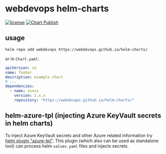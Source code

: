 # webdevops helm-charts

[![license](https://img.shields.io/github/license/webdevops/helm-azure-tpl.svg)](https://github.com/webdevops/helm-azure-tpl/blob/master/LICENSE)
[![Chart Publish](https://github.com/webdevops/helm-charts/actions/workflows/release.yaml/badge.svg)](https://github.com/webdevops/helm-charts/actions/workflows/release.yaml)

## usage

```shell
helm repo add webdevops https://webdevops.github.io/helm-charts/
```

or in `Chart.yaml`:
```yaml
apiVersion: v2
name: foobar
description: example chart
# ...
dependencies:
  - name: xxxxx
    version: 1.x.x
    repository: "https://webdevops.github.io/helm-charts/"
```


## helm-azure-tpl (injecting Azure KeyVault secrets in helm charts)

To inject Azure KeyVault secrets and other Azure related information try [helm plugin "azure-tpl"](https://github.com/webdevops/helm-azure-tpl).
This plugin (which also can be used as standalone tool) can process helm `values.yaml` files and injects secrets.
